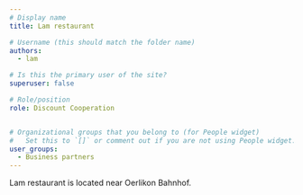 ```yaml
---
# Display name
title: Lam restaurant

# Username (this should match the folder name)
authors:
  - lam

# Is this the primary user of the site?
superuser: false

# Role/position
role: Discount Cooperation


# Organizational groups that you belong to (for People widget)
#   Set this to `[]` or comment out if you are not using People widget.
user_groups:
  - Business partners
---
```


Lam restaurant is located near Oerlikon Bahnhof.
